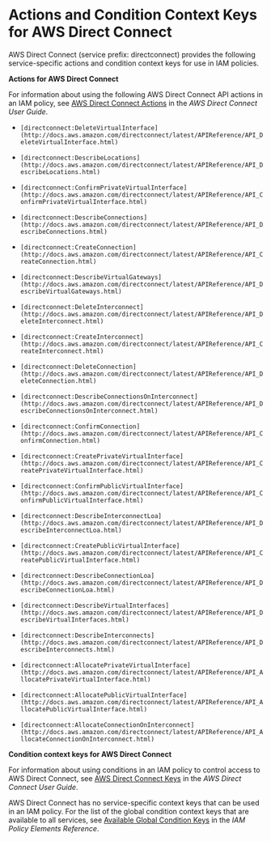 # Actions and Condition Context Keys for AWS Direct Connect<a name="list_directconnect"></a>

AWS Direct Connect \(service prefix: directconnect\) provides the following service\-specific actions and condition context keys for use in IAM policies\.

**Actions for AWS Direct Connect**

For information about using the following AWS Direct Connect API actions in an IAM policy, see [AWS Direct Connect Actions](http://docs.aws.amazon.com/directconnect/latest/UserGuide/using_iam.html#actions) in the *AWS Direct Connect User Guide*\.

+ `[directconnect:DeleteVirtualInterface](http://docs.aws.amazon.com/directconnect/latest/APIReference/API_DeleteVirtualInterface.html)`

+ `[directconnect:DescribeLocations](http://docs.aws.amazon.com/directconnect/latest/APIReference/API_DescribeLocations.html)`

+ `[directconnect:ConfirmPrivateVirtualInterface](http://docs.aws.amazon.com/directconnect/latest/APIReference/API_ConfirmPrivateVirtualInterface.html)`

+ `[directconnect:DescribeConnections](http://docs.aws.amazon.com/directconnect/latest/APIReference/API_DescribeConnections.html)`

+ `[directconnect:CreateConnection](http://docs.aws.amazon.com/directconnect/latest/APIReference/API_CreateConnection.html)`

+ `[directconnect:DescribeVirtualGateways](http://docs.aws.amazon.com/directconnect/latest/APIReference/API_DescribeVirtualGateways.html)`

+ `[directconnect:DeleteInterconnect](http://docs.aws.amazon.com/directconnect/latest/APIReference/API_DeleteInterconnect.html)`

+ `[directconnect:CreateInterconnect](http://docs.aws.amazon.com/directconnect/latest/APIReference/API_CreateInterconnect.html)`

+ `[directconnect:DeleteConnection](http://docs.aws.amazon.com/directconnect/latest/APIReference/API_DeleteConnection.html)`

+ `[directconnect:DescribeConnectionsOnInterconnect](http://docs.aws.amazon.com/directconnect/latest/APIReference/API_DescribeConnectionsOnInterconnect.html)`

+ `[directconnect:ConfirmConnection](http://docs.aws.amazon.com/directconnect/latest/APIReference/API_ConfirmConnection.html)`

+ `[directconnect:CreatePrivateVirtualInterface](http://docs.aws.amazon.com/directconnect/latest/APIReference/API_CreatePrivateVirtualInterface.html)`

+ `[directconnect:ConfirmPublicVirtualInterface](http://docs.aws.amazon.com/directconnect/latest/APIReference/API_ConfirmPublicVirtualInterface.html)`

+ `[directconnect:DescribeInterconnectLoa](http://docs.aws.amazon.com/directconnect/latest/APIReference/API_DescribeInterconnectLoa.html)`

+ `[directconnect:CreatePublicVirtualInterface](http://docs.aws.amazon.com/directconnect/latest/APIReference/API_CreatePublicVirtualInterface.html)`

+ `[directconnect:DescribeConnectionLoa](http://docs.aws.amazon.com/directconnect/latest/APIReference/API_DescribeConnectionLoa.html)`

+ `[directconnect:DescribeVirtualInterfaces](http://docs.aws.amazon.com/directconnect/latest/APIReference/API_DescribeVirtualInterfaces.html)`

+ `[directconnect:DescribeInterconnects](http://docs.aws.amazon.com/directconnect/latest/APIReference/API_DescribeInterconnects.html)`

+ `[directconnect:AllocatePrivateVirtualInterface](http://docs.aws.amazon.com/directconnect/latest/APIReference/API_AllocatePrivateVirtualInterface.html)`

+ `[directconnect:AllocatePublicVirtualInterface](http://docs.aws.amazon.com/directconnect/latest/APIReference/API_AllocatePublicVirtualInterface.html)`

+ `[directconnect:AllocateConnectionOnInterconnect](http://docs.aws.amazon.com/directconnect/latest/APIReference/API_AllocateConnectionOnInterconnect.html)`

**Condition context keys for AWS Direct Connect**

For information about using conditions in an IAM policy to control access to AWS Direct Connect, see [AWS Direct Connect Keys](http://docs.aws.amazon.com/directconnect/latest/UserGuide/using_iam.html#keys) in the *AWS Direct Connect User Guide*\.

AWS Direct Connect has no service\-specific context keys that can be used in an IAM policy\. For the list of the global condition context keys that are available to all services, see [Available Global Condition Keys](reference_policies_condition-keys.md#AvailableKeys) in the *IAM Policy Elements Reference*\.